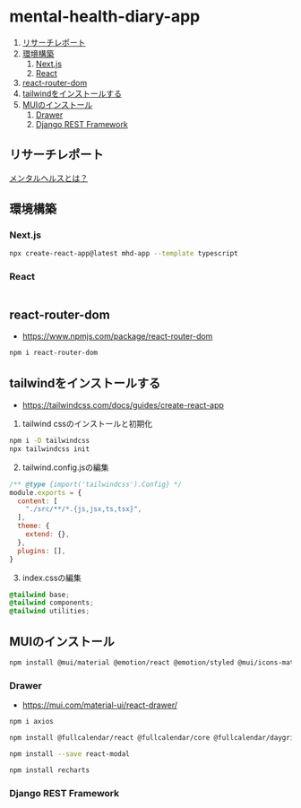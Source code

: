 # mental-health-diary-app
1. [リサーチレポート](#リサーチレポート)
2. [環境構築](#環境構築)
   1. [Next.js](#nextjs)
   2. [React](#react)
3. [react-router-dom](#react-router-dom)
4. [tailwindをインストールする](#tailwindをインストールする)
5. [MUIのインストール](#muiのインストール)
   1. [Drawer](#drawer)
   2. [Django REST Framework](#django-rest-framework)

## リサーチレポート

[メンタルヘルスとは？](./design/research/README.md)

## 環境構築

### Next.js

```bash
npx create-react-app@latest mhd-app --template typescript
```

### React

```bash

```
## react-router-dom

* https://www.npmjs.com/package/react-router-dom

```bash
npm i react-router-dom
```

## tailwindをインストールする

* https://tailwindcss.com/docs/guides/create-react-app

1. tailwind cssのインストールと初期化

```bash
npm i -D tailwindcss
npx tailwindcss init
```

2. tailwind.config.jsの編集

```js
/** @type {import('tailwindcss').Config} */
module.exports = {
  content: [
    "./src/**/*.{js,jsx,ts,tsx}",
  ],
  theme: {
    extend: {},
  },
  plugins: [],
}
```

3. index.cssの編集

```css
@tailwind base;
@tailwind components;
@tailwind utilities;
```

## MUIのインストール

```bash
npm install @mui/material @emotion/react @emotion/styled @mui/icons-material npm install @mui/lab 
```

### Drawer

* https://mui.com/material-ui/react-drawer/

```bash
npm i axios
```

```bash
npm install @fullcalendar/react @fullcalendar/core @fullcalendar/daygrid
```

```bash
npm install --save react-modal
```

```bash
npm install recharts
```
### Django REST Framework
